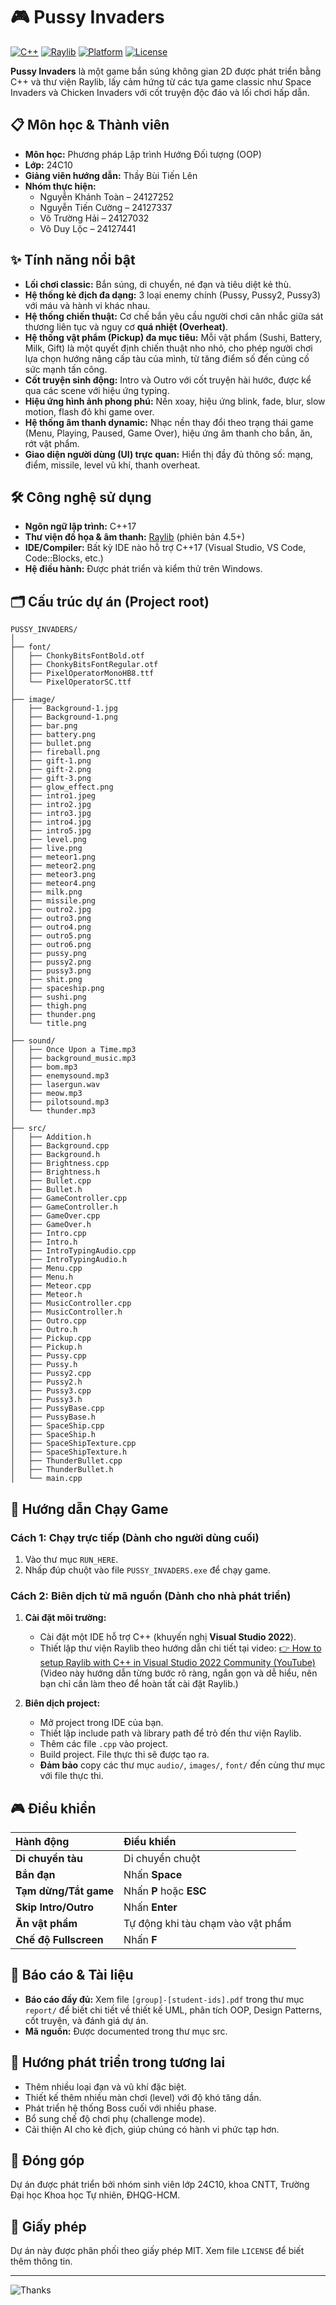 # 🎮 Pussy Invaders

[![C++](https://img.shields.io/badge/C++-17-blue.svg)](https://en.cppreference.com/)
[![Raylib](https://img.shields.io/badge/Raylib-4.5-green.svg)](https://www.raylib.com/)
[![Platform](https://img.shields.io/badge/Platform-Windows-lightgrey.svg)](https://www.microsoft.com/)
[![License](https://img.shields.io/badge/License-MIT-yellow.svg)](LICENSE)

**Pussy Invaders** là một game bắn súng không gian 2D được phát triển bằng C++ và thư viện Raylib, lấy cảm hứng từ các tựa game classic như Space Invaders và Chicken Invaders với cốt truyện độc đáo và lối chơi hấp dẫn.

## 📋 Môn học & Thành viên

* **Môn học:** Phương pháp Lập trình Hướng Đối tượng (OOP)
* **Lớp:** 24C10
* **Giảng viên hướng dẫn:** Thầy Bùi Tiến Lên
* **Nhóm thực hiện:**
    * Nguyễn Khánh Toàn – 24127252
    * Nguyễn Tiến Cường – 24127337
    * Võ Trường Hải – 24127032
    * Võ Duy Lộc – 24127441

## ✨ Tính năng nổi bật

*   **Lối chơi classic:** Bắn súng, di chuyển, né đạn và tiêu diệt kẻ thù.
*   **Hệ thống kẻ địch đa dạng:** 3 loại enemy chính (Pussy, Pussy2, Pussy3) với máu và hành vi khác nhau.
*   **Hệ thống chiến thuật:** Cơ chế bắn yêu cầu người chơi cân nhắc giữa sát thương liên tục và nguy cơ **quá nhiệt (Overheat)**.
*   **Hệ thống vật phẩm (Pickup) đa mục tiêu:** Mỗi vật phẩm (Sushi, Battery, Milk, Gift) là một quyết định chiến thuật nho nhỏ, cho phép người chơi lựa chọn hướng nâng cấp tàu của mình, từ tăng điểm số đến củng cố sức mạnh tấn công.
*   **Cốt truyện sinh động:** Intro và Outro với cốt truyện hài hước, được kể qua các scene với hiệu ứng typing.
*   **Hiệu ứng hình ảnh phong phú:** Nền xoay, hiệu ứng blink, fade, blur, slow motion, flash đỏ khi game over.
*   **Hệ thống âm thanh dynamic:** Nhạc nền thay đổi theo trạng thái game (Menu, Playing, Paused, Game Over), hiệu ứng âm thanh cho bắn, ăn, rớt vật phẩm.
*   **Giao diện người dùng (UI) trực quan:** Hiển thị đầy đủ thông số: mạng, điểm, missile, level vũ khí, thanh overheat.

## 🛠 Công nghệ sử dụng

*   **Ngôn ngữ lập trình:** C++17
*   **Thư viện đồ họa & âm thanh:** [Raylib](https://www.raylib.com/) (phiên bản 4.5+)
*   **IDE/Compiler:** Bất kỳ IDE nào hỗ trợ C++17 (Visual Studio, VS Code, Code::Blocks, etc.)
*   **Hệ điều hành:** Được phát triển và kiểm thử trên Windows.

## 🗂 Cấu trúc dự án (Project root)
```
PUSSY_INVADERS/
│
├── font/
│   ├── ChonkyBitsFontBold.otf
│   ├── ChonkyBitsFontRegular.otf
│   ├── PixelOperatorMonoHB8.ttf
│   └── PixelOperatorSC.ttf
│
├── image/
│   ├── Background-1.jpg
│   ├── Background-1.png
│   ├── bar.png
│   ├── battery.png
│   ├── bullet.png
│   ├── fireball.png
│   ├── gift-1.png
│   ├── gift-2.png
│   ├── gift-3.png
│   ├── glow_effect.png
│   ├── intro1.jpeg
│   ├── intro2.jpg
│   ├── intro3.jpg
│   ├── intro4.jpg
│   ├── intro5.jpg
│   ├── level.png
│   ├── live.png
│   ├── meteor1.png
│   ├── meteor2.png
│   ├── meteor3.png
│   ├── meteor4.png
│   ├── milk.png
│   ├── missile.png
│   ├── outro2.jpg
│   ├── outro3.png
│   ├── outro4.png
│   ├── outro5.png
│   ├── outro6.png
│   ├── pussy.png
│   ├── pussy2.png
│   ├── pussy3.png
│   ├── shit.png
│   ├── spaceship.png
│   ├── sushi.png
│   ├── thigh.png
│   ├── thunder.png
│   └── title.png
│
├── sound/
│   ├── Once Upon a Time.mp3
│   ├── background_music.mp3
│   ├── bom.mp3
│   ├── enemysound.mp3
│   ├── lasergun.wav
│   ├── meow.mp3
│   ├── pilotsound.mp3
│   └── thunder.mp3
│
├── src/
│   ├── Addition.h
│   ├── Background.cpp
│   ├── Background.h
│   ├── Brightness.cpp
│   ├── Brightness.h
│   ├── Bullet.cpp
│   ├── Bullet.h
│   ├── GameController.cpp
│   ├── GameController.h
│   ├── GameOver.cpp
│   ├── GameOver.h
│   ├── Intro.cpp
│   ├── Intro.h
│   ├── IntroTypingAudio.cpp
│   ├── IntroTypingAudio.h
│   ├── Menu.cpp
│   ├── Menu.h
│   ├── Meteor.cpp
│   ├── Meteor.h
│   ├── MusicController.cpp
│   ├── MusicController.h
│   ├── Outro.cpp
│   ├── Outro.h
│   ├── Pickup.cpp
│   ├── Pickup.h
│   ├── Pussy.cpp
│   ├── Pussy.h
│   ├── Pussy2.cpp
│   ├── Pussy2.h
│   ├── Pussy3.cpp
│   ├── Pussy3.h
│   ├── PussyBase.cpp
│   ├── PussyBase.h
│   ├── SpaceShip.cpp
│   ├── SpaceShip.h
│   ├── SpaceShipTexture.cpp
│   ├── SpaceShipTexture.h
│   ├── ThunderBullet.cpp
│   ├── ThunderBullet.h
│   └── main.cpp
```
## 🚀 Hướng dẫn Chạy Game

### Cách 1: Chạy trực tiếp (Dành cho người dùng cuối)

1.  Vào thư mục `RUN_HERE`.
2.  Nhấp đúp chuột vào file `PUSSY_INVADERS.exe` để chạy game.

### Cách 2: Biên dịch từ mã nguồn (Dành cho nhà phát triển)

1.  **Cài đặt môi trường:**
    *   Cài đặt một IDE hỗ trợ C++ (khuyến nghị **Visual Studio 2022**).
    *   Thiết lập thư viện Raylib theo hướng dẫn chi tiết tại video: [👉 How to setup Raylib with C++ in Visual Studio 2022 Community (YouTube)](https://www.youtube.com/watch?v=PaAcVk5jUd8)
(Video này hướng dẫn từng bước rõ ràng, ngắn gọn và dễ hiểu, nên bạn chỉ cần làm theo để hoàn tất cài đặt Raylib.)

2.  **Biên dịch project:**
    *   Mở project trong IDE của bạn.
    *   Thiết lập include path và library path để trỏ đến thư viện Raylib.
    *   Thêm các file `.cpp` vào project.
    *   Build project. File thực thi sẽ được tạo ra.
    *   **Đảm bảo** copy các thư mục `audio/`, `images/`, `font/` đến cùng thư mục với file thực thi.

## 🎮 Điều khiển

| Hành động | Điều khiển |
| :--- | :--- |
| **Di chuyển tàu** | Di chuyển chuột |
| **Bắn đạn** | Nhấn **Space** |
| **Tạm dừng/Tắt game** | Nhấn **P** hoặc **ESC** |
| **Skip Intro/Outro** | Nhấn **Enter** |
| **Ăn vật phẩm** | Tự động khi tàu chạm vào vật phẩm |
| **Chế độ Fullscreen** | Nhấn **F** |

## 📖 Báo cáo & Tài liệu

*   **Báo cáo đầy đủ:** Xem file `[group]-[student-ids].pdf` trong thư mục `report/` để biết chi tiết về thiết kế UML, phân tích OOP, Design Patterns, cốt truyện, và đánh giá dự án.
*   **Mã nguồn:** Được documented trong thư mục src.

## 🔮 Hướng phát triển trong tương lai

*   Thêm nhiều loại đạn và vũ khí đặc biệt.
*   Thiết kế thêm nhiều màn chơi (level) với độ khó tăng dần.
*   Phát triển hệ thống Boss cuối với nhiều phase.
*   Bổ sung chế độ chơi phụ (challenge mode).
*   Cải thiện AI cho kẻ địch, giúp chúng có hành vi phức tạp hơn.

## 👥 Đóng góp

Dự án được phát triển bởi nhóm sinh viên lớp 24C10, khoa CNTT, Trường Đại học Khoa học Tự nhiên, ĐHQG-HCM.

## 📄 Giấy phép

Dự án này được phân phối theo giấy phép MIT. Xem file `LICENSE` để biết thêm thông tin.

---

![Thanks](https://readme-typing-svg.demolab.com?font=Fira+Code&weight=500&duration=4000&pause=1000&color=45A1FF&center=true&width=600&lines=Ch%C3%BAc%20b%E1%BA%A1n%20ch%C6%A1i%20game%20vui%20v%E1%BA%BB!;Meow!%20%F0%9F%90%B1%F0%9F%91%BF)
